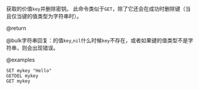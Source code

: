 获取的价值`key`并删除密钥。
此命令类似于`GET`，除了它还会在成功时删除键（当且仅当键的值类型为字符串时）。

@return

@bulk字符串回复：的值`key`,`nil`什么时候`key`不存在，或者如果键的值类型不是字符串，则会出现错误。

@examples

```cli
SET mykey "Hello"
GETDEL mykey
GET mykey
```
